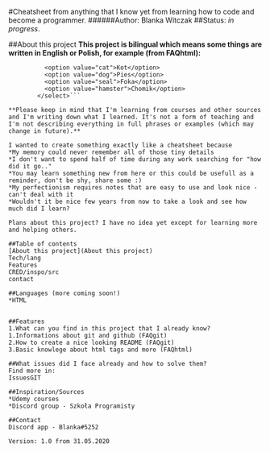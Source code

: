 #Cheatsheet from anything that I know yet from learning how to code and become a programmer.
######Author: Blanka Witczak
##Status: _in progress_.

##About this project
**This project is bilingual which means some things are written in English or Polish, for example (from FAQhtml):**
```<select name="animals">
          <option value="cat">Kot</option>
          <option value="dog">Pies</option>
          <option value="seal">Foka</option>
          <option value="hamster">Chomik</option>
        </select>```

**Please keep in mind that I'm learning from courses and other sources and I'm writing down what I learned. It's not a form of teaching and I'm not describing everything in full phrases or examples (which may change in future).**

I wanted to create something exactly like a cheatsheet because
*My memory could never remember all of those tiny details
*I don't want to spend half of time during any work searching for "how did it go.."
*You may learn something new from here or this could be usefull as a reminder, don't be shy, share some :)
*My perfectionism requires notes that are easy to use and look nice - can't deal with it
*Wouldn't it be nice few years from now to take a look and see how much did I learn?

Plans about this project? I have no idea yet except for learning more and helping others.

##Table of contents
[About this project](About this project)
Tech/lang
Features
CRED/inspo/src
contact

##Languages (more coming soon!)
*HTML


##Features
1.What can you find in this project that I already know?
1.Informations about git and github (FAQgit)
2.How to create a nice looking README (FAQgit)
3.Basic knowlege about html tags and more (FAQhtml)

##What issues did I face already and how to solve them?
Find more in:
IssuesGIT

##Inspiration/Sources
*Udemy courses
*Discord group - Szkoła Programisty

##Contact
Discord app - Blanka#5252

Version: 1.0 from 31.05.2020